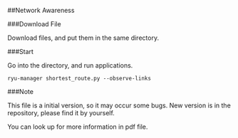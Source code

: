 ##Network Awareness

###Download File

Download files, and put them in the same directory.

###Start

Go into the directory, and run applications.

	ryu-manager shortest_route.py --observe-links

###Note

This file is a initial version, so it may occur some bugs.
New version is in the repository, please find it by yourself.

You can look up for more information in pdf file.
